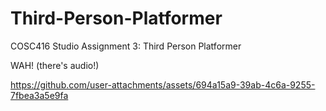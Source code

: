 # Third-Person-Platformer
 COSC416 Studio Assignment 3: Third Person Platformer

 WAH! (there's audio!)

https://github.com/user-attachments/assets/694a15a9-39ab-4c6a-9255-7fbea3a5e9fa

